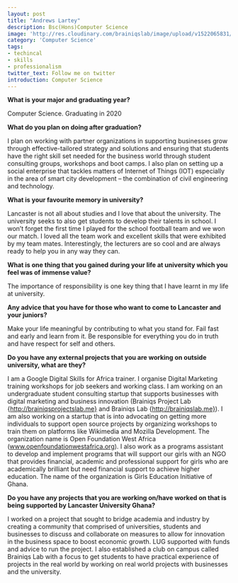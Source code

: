 ```yaml
---
layout: post
title: "Andrews Lartey"
description: Bsc(Hons)Computer Science
image: 'http://res.cloudinary.com/brainiqslab/image/upload/v1522065831/andrewsLart_edqyzg.png'
category: 'Computer Science'
tags:
- techincal
- skills
- professionalism
twitter_text: Follow me on twitter
introduction: Computer Science
---
```


**What is your major and graduating year?**

Computer Science. Graduating in 2020

 **What do you plan on doing after graduation?**
 
 I plan on working with partner organizations in supporting businesses grow through effective-tailored strategy and solutions and ensuring that students have the right skill set needed for the business world through student consulting groups, workshops and boot camps. I also plan on setting up a social enterprise that tackles matters of Internet of Things (IOT) especially in the area of smart city development – the combination of civil engineering and technology. 

 **What is your favourite memory in university?**
 
 Lancaster is not all about studies and I love that about the university. The university seeks to also get students to develop their talents in school. I won’t forget the first time I played for the school football team and we won our match. I loved all the team work and excellent skills that were exhibited by my team mates. Interestingly, the lecturers are so cool and are always ready to help you in any way they can.

 **What is one thing that you gained during your life at university which you feel was of immense value?**
 
 The importance of responsibility is one key thing that I have learnt in my life at university.

**Any advice that you have for those who want to come to Lancaster and your juniors?**

Make your life meaningful by contributing to what you stand for. Fail fast and early and learn from it. Be responsible for everything you do in truth and have respect for self and others.

**Do you have any external projects that you are working on outside university, what are they?**

I am a Google Digital Skills for Africa trainer. I organise Digital Marketing training workshops for job seekers and working class. I am working on an undergraduate student consulting startup that supports businesses with digital marketing and business innovation (Brainiqs Project Lab {http://brainiqsprojectslab.me} and Brainiqs Lab {http://brainiqslab.me}). I am also working on a startup that is into advocating on getting more individuals to support open source projects by organizing workshops to train them on platforms like Wikimedia and Mozilla Development. The organization name is Open Foundation West Africa (www.openfoundationwestafrica.org). I also work as a programs assistant to develop and implement programs that will support our girls with an NGO that provides financial, academic and professional support for girls who are academically brilliant but need financial support to achieve higher education. The name of the organization is Girls Education Initiative of Ghana.


**Do you have any projects that you are working on/have worked on that is being supported by Lancaster University Ghana?**

I worked on a project that sought to bridge academia and industry by creating a community that comprised of universities, students and businesses to discuss and collaborate on measures to allow for innovation in the business space to boost economic growth. LUG supported with funds and advice to run the project. I also established a club on campus called Brainiqs Lab with a focus to get students to have practical experience of projects in the real world by working on real world projects with businesses and the university.
